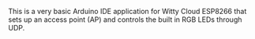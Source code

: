 This is a very basic Arduino IDE application for Witty Cloud ESP8266 that sets up an access point (AP) and controls the built in RGB LEDs through UDP.